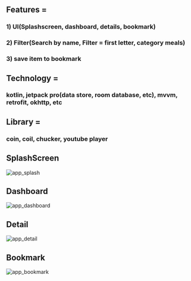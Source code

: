 ## Features = 
### 1) UI(Splashscreen, dashboard, details, bookmark)
### 2) Filter(Search by name, Filter = first letter, category meals)
### 3) save item to bookmark
## Technology = 
###  kotlin, jetpack pro(data store, room database, etc), mvvm, retrofit, okhttp, etc
## Library =
### coin, coil, chucker, youtube player

## SplashScreen
![app_splash](https://github.com/Rifqips/MealApp/assets/79899198/1340ff4e-637c-48ac-822f-8f033047096e)
## Dashboard
![app_dashboard](https://github.com/Rifqips/MealApp/assets/79899198/bfc98149-d81b-4437-be74-468f95858a26)
## Detail
![app_detail](https://github.com/Rifqips/MealApp/assets/79899198/2256b653-97f8-4dd3-9022-d219648d09ab)
## Bookmark
![app_bookmark](https://github.com/Rifqips/MealApp/assets/79899198/0ef1fd02-8768-4e4b-921d-42f7fc6abd6d)
